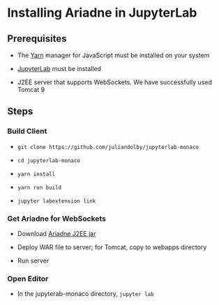 # Installing Ariadne in JupyterLab

## Prerequisites

* The [Yarn](https://yarnpkg.com/lang/en/) manager for JavaScript must be installed on your system 

* [JupyterLab](https://blog.jupyter.org/jupyterlab-is-ready-for-users-5a6f039b8906) must be installed

* J2EE server that supports WebSockets.  We have successfully used
Tomcat 9

## Steps

### Build Client

* `git clone https://github.com/juliandolby/jupyterlab-monaco`

* `cd jupyterlab-monaco`

* `yarn install`

* `yarn run build`

* `jupyter labextension link`

### Get Ariadne for WebSockets

* Download [Ariadne J2EE jar](https://github.com/wala/ML/blob/gh-pages/com.ibm.wala.cast.python.ml.j2ee/target/com.ibm.wala.cast.python.ml.j2ee-0.0.1-SNAPSHOT.war?raw=true)

* Deploy WAR file to server; for Tomcat, copy to webapps directory

* Run server

### Open Editor

* In the jupyterab-monaco directory, `jupyter lab`

